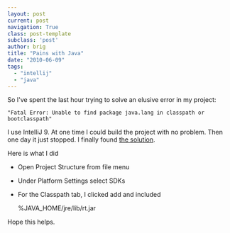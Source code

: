 ```yaml
---
layout: post
current: post
navigation: True
class: post-template
subclass: 'post'
author: brig
title: "Pains with Java"
date: "2010-06-09"
tags: 
  - "intellij"
  - "java"
---
```


So I've spent the last hour trying to solve an elusive error in my project:

`"Fatal Error: Unable to find package java.lang in classpath or bootclasspath"`

I use IntelliJ 9. At one time I could build the project with no problem. Then one day it just stopped. I finally found [the solution](http://ebay.custhelp.com/cgi-bin/ebay.cfg/php/enduser/std_adp.php?p_faqid=872&p_created=1168556121&p_topview=1 "Code Fix").

Here is what I did

- Open Project Structure from file menu
- Under Platform Settings select SDKs
- For the Classpath tab, I clicked add and included
    
    %JAVA_HOME/jre/lib/rt.jar
    

Hope this helps.
